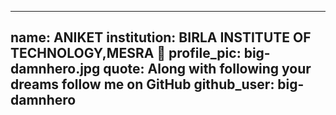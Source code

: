 
---
name: ANIKET 
institution: BIRLA INSTITUTE OF TECHNOLOGY,MESRA 🚩 
profile_pic: big-damnhero.jpg 
quote: Along with following your dreams follow me on GitHub 
github_user: big-damnhero
---
